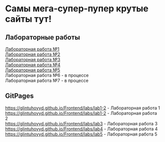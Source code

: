 # Самы мега-супер-пупер крутые сайты тут! #

## **Лабораторные работы** ##

[Лабораторная работа №1](labs/lab1-2)\
[Лабораторная работа №2](labs/lab1-2)\
[Лабораторная работа №3](labs/lab3)\
[Лабораторная работа №4](labs/lab4)\
[Лабораторная работа №5](labs/lab5)\
Лабораторная работа №6 - в процессе\
Лабораторная работа №7 - в процессе

## **GitPages** ##
https://glintuhovyd.github.io/Frontend/labs/lab1-2 - Лабораторная работа 1\
https://glintuhovyd.github.io/Frontend/labs/lab1-2 - Лабораторная работа 2\
https://glintuhovyd.github.io/Frontend/labs/lab3 - Лабораторная работа 3\
https://glintuhovyd.github.io/Frontend/labs/lab4 - Лабораторная работа 4\
https://glintuhovyd.github.io/Frontend/labs/lab5 - Лабораторная работа 5
